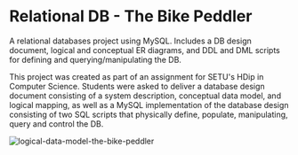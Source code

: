# Relational DB - The Bike Peddler
A relational databases project using MySQL. Includes a DB design document, logical and conceptual ER diagrams, and DDL and DML scripts for defining and querying/manipulating the DB.

This project was created as part of an assignment for SETU's HDip in Computer Science. Students were asked to deliver a database design document consisting of a system description, conceptual data model, and logical mapping, as well as a MySQL implementation of the database design consisting of two SQL scripts that physically define, populate, manipulating, query and control the DB.

![logical-data-model-the-bike-peddler](https://user-images.githubusercontent.com/85010533/213435601-b9ed6ffe-a0d7-441d-8aeb-9b1463cd2374.png)
